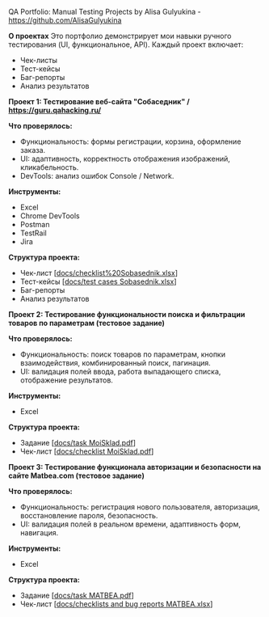 QA Portfolio: Manual Testing Projects
by Alisa Gulyukina - https://github.com/AlisaGulyukina

**О проектах**
Это портфолио демонстрирует мои навыки ручного тестирования (UI, функциональное, API). Каждый проект включает:  
- Чек-листы  
- Тест-кейсы  
- Баг-репорты  
- Анализ результатов

**Проект 1: Тестирование веб-сайта "Собаседник" / https://guru.qahacking.ru/**

**Что проверялось:**  
- Функциональность: формы регистрации, корзина, оформление заказа.  
- UI: адаптивность, корректность отображения изображений, кликабельность.
- DevTools: анализ ошибок Console / Network.

**Инструменты:**
- Excel
- Chrome DevTools
- Postman
- TestRail
- Jira

**Структура проекта:**
- Чек-лист [[docs/checklist%20Sobasednik.xlsx](https://github.com/AlisaGulyukina/Manual-QA-Testing-Projects/blob/main/docs/checklist%20Sobasednik.xlsx)]
- Тест-кейсы [[docs/test cases Sobasednik.xlsx](https://github.com/AlisaGulyukina/Manual-QA-Testing-Projects/blob/main/docs/test%20cases%20Sobasednik.xlsx)]
- Баг-репорты
- Анализ результатов

**Проект 2: Тестирование функциональности поиска и фильтрации товаров по параметрам (тестовое задание)**

**Что проверялось:**  
- Функциональность: поиск товаров по параметрам, кнопки взаимодействия, комбинированный поиск, пагинация.  
- UI: валидация полей ввода, работа выпадающего списка, отображение результатов.

**Инструменты:**
- Excel

**Структура проекта:**
- Задание [[docs/task MoiSklad.pdf](https://github.com/AlisaGulyukina/Manual-QA-Testing-Projects/blob/main/docs/task%20MoiSklad.pdf)]
- Чек-лист [[docs/checklist MoiSklad.pdf](https://github.com/AlisaGulyukina/Manual-QA-Testing-Projects/blob/main/docs/checklist%20MoiSklad.pdf)]

**Проект 3: Тестирование функционала авторизации и безопасности на сайте Matbea.com (тестовое задание)**

**Что проверялось:**  
- Функциональность: регистрация нового пользователя, авторизация, восстановление пароля, безопасность.
- UI: валидация полей в реальном времени, адаптивность форм, навигация.

**Инструменты:**
- Excel

**Структура проекта:**
- Задание [[docs/task MATBEA.pdf](https://github.com/AlisaGulyukina/Manual-QA-Testing-Projects/blob/main/docs/task%20MATBEA.pdf)]
- Чек-лист [[docs/checklists and bug reports MATBEA.xlsx](https://github.com/AlisaGulyukina/Manual-QA-Testing-Projects/blob/main/docs/checklists%20and%20bug%20reports%20MATBEA.xlsx)]
